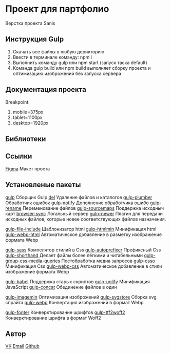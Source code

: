 # Проект для партфолио
Верстка проекта Sanis

## Инструкция Gulp
1. Скачать все файлы в любую дерикторию
2. Ввести в терминале команду: npm i
3. Выполнить команду gulp или npm start (запуск таска default)
4. Команда gulp build или npm build выполняет сборку проекта и оптимизацию изоброжений без запуска сервера

## Документация проекта
Breakpoint:
1. mobile=375px
2. tablet=1100px
3. desktop=1920px

## Библиотеки

## Ссылки
[Figma](https://www.figma.com/file/3OORwXYWltYNHuwqq8tXAw/Sanis-desctop-verstka-temp?node-id=1%3A5702) Макет проета

## Установленые пакеты
[gulp](https://www.npmjs.com/package/gulp) Сборщик Gulp
[del](https://www.npmjs.com/package/del) Удаление файлов и каталогов
[gulp-plumber](https://www.npmjs.com/package/gulp-plumber) Обработчик ошибок
[gulp-notify](https://www.npmjs.com/package/gulp-notify) Дополнение обработчика ошибо
[gulp-rename](https://www.npmjs.com/package/gulp-rename) Переменование файлов
[gulp-sourcemaps](https://www.npmjs.com/package/gulp-sourcemaps) Поддержка исходныч карт
[browser-sync](https://www.npmjs.com/package/browser-sync) Логальный сервер
[gulp-newer](https://www.npmjs.com/package/gulp-newer) Плагин для передачи исходных файлов, которые новее соответствующих файлов назначения.

[gulp-file-include](https://www.npmjs.com/package/gulp-file-include) Шаблонизатор html
[gulp-htmlmin](https://www.npmjs.com/package/gulp-htmlmin) Минификация html
[gulp-webp-html](https://www.npmjs.com/package/gulp-webp-html) Автоматическое добавление в разметку изображение формата Webp

[gulp-sass](https://www.npmjs.com/package/gulp-sass) Компелятор стилий в Css
[gulp-autoprefixer](https://www.npmjs.com/package/gulp-autoprefixer) Префиксный Css
[gulp-shorthand](https://www.npmjs.com/package/gulp-shorthand) Делает файлы более лёгкими и читабельными
[gulp-group-css-media-queries](https://www.npmjs.com/package/gulp-group-css-media-queries) Постобработка медиа запросов
[gulp-csso](https://www.npmjs.com/package/gulp-csso) Минификация Css
[gulp-webp-css](https://www.npmjs.com/package/gulp-webp-css) Автоматическое добавление в стили изображение формата Webp

[gulp-babel](https://www.npmjs.com/package/gulp-babel) Поддержка старых скриптов
[gulp-uglify](https://www.npmjs.com/package/gulp-uglify) Минификация JavaScript
[gulp-concat](https://www.npmjs.com/package/gulp-concat) Обединение файлов в один

[gulp-imagemin](https://www.npmjs.com/package/gulp-imagemin) Оптимизация изоброжений
[gulp-svgstore](https://www.npmjs.com/package/gulp-svgstore) Сборка svg спрайта
[gulp-webp](https://www.npmjs.com/package/gulp-webp) Конвертация изображений в формат Webp

[gulp-fonter](https://www.npmjs.com/package/gulp-fonter) Конверктирование шрифтов
[gulp-ttf2woff2](https://www.npmjs.com/package/gulp-ttf2woff2) Конверктирование шрифта в формат Woff2

## Автор
[VK](https://vk.com/kvitelev)
[Email](kvitelevv@gmail.com)
[Github](https://github.com/Kvitelev)
